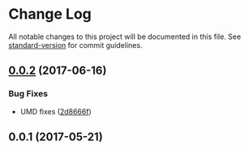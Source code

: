 # Change Log

All notable changes to this project will be documented in this file. See [standard-version](https://github.com/conventional-changelog/standard-version) for commit guidelines.

<a name="0.0.2"></a>
## [0.0.2](https://github.com/mu-lib/mu-jquery-step/compare/v0.0.1...v0.0.2) (2017-06-16)


### Bug Fixes

* UMD fixes ([2d8666f](https://github.com/mu-lib/mu-jquery-step/commit/2d8666f))



<a name="0.0.1"></a>
## 0.0.1 (2017-05-21)
